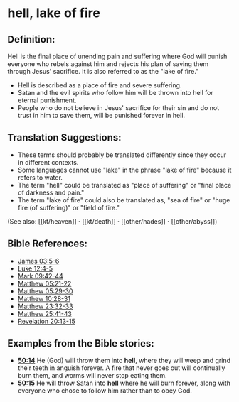 # hell, lake of fire #

## Definition: ##

Hell is the final place of unending pain and suffering where God will punish everyone who rebels against him and rejects his plan of saving them through Jesus' sacrifice. It is also referred to as the "lake of fire."

 * Hell is described as a place of fire and severe suffering.
 * Satan and the evil spirits who follow him will be thrown into hell for eternal punishment.
 * People who do not believe in Jesus' sacrifice for their sin and do not trust in him to save them, will be punished forever in hell.
   

## Translation Suggestions: ##

* These terms should probably be translated differently since they occur in different contexts.
* Some languages cannot use "lake" in the phrase "lake of fire" because it refers to water.
* The term "hell" could be translated as "place of suffering" or "final place of darkness and pain."
* The term "lake of fire" could also be translated as, "sea of fire" or "huge fire (of suffering)" or "field of fire."

(See also: [[kt/heaven]] **·** [[kt/death]] **·** [[other/hades]] **·** [[other/abyss]])

## Bible References: ##

* [James 03:5-6](en/tn/jas/help/03/05)
* [Luke 12:4-5](en/tn/luk/help/12/04)
* [Mark 09:42-44](en/tn/mrk/help/09/42)
* [Matthew 05:21-22](en/tn/mat/help/05/21)
* [Matthew 05:29-30](en/tn/mat/help/05/29)
* [Matthew 10:28-31](en/tn/mat/help/10/28)
* [Matthew 23:32-33](en/tn/mat/help/23/32)
* [Matthew 25:41-43](en/tn/mat/help/25/41)
* [Revelation 20:13-15](en/tn/rev/help/20/13)

## Examples from the Bible stories: ##

 * __[50:14](en/tn/obs/help/50/14)__ He (God) will throw them into __hell__, where they will weep and grind their teeth in anguish forever. A fire that never goes out will continually burn them, and worms will never stop eating them.
 * __[50:15](en/tn/obs/help/50/15)__ He will throw Satan into __hell__ where he will burn forever, along with everyone who chose to follow him rather than to obey God.